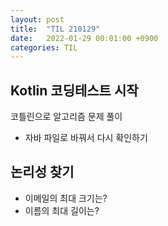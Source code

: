 ```yaml
---
layout: post
title:  "TIL 210129"
date:   2022-01-29 00:01:00 +0900
categories: TIL
---
```


## Kotlin 코딩테스트 시작
코틀린으로 알고리즘 문제 풀이
- 자바 파일로 바꿔서 다시 확인하기

## 논리성 찾기
- 이메일의 최대 크기는?
- 이름의 최대 길이는?
